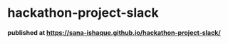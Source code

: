 # hackathon-project-slack
#### published at https://sana-ishaque.github.io/hackathon-project-slack/
  
